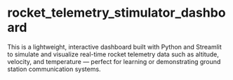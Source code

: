 # rocket_telemetry_stimulator_dashboard
This is a lightweight, interactive dashboard built with Python and Streamlit to simulate and visualize real-time rocket telemetry data such as altitude, velocity, and temperature — perfect for learning or demonstrating ground station communication systems.
